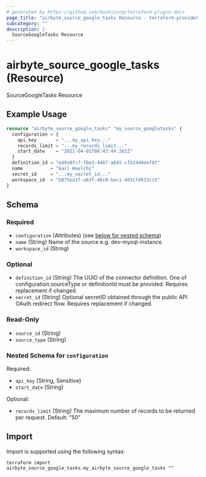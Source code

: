 ```yaml
---
# generated by https://github.com/hashicorp/terraform-plugin-docs
page_title: "airbyte_source_google_tasks Resource - terraform-provider-airbyte"
subcategory: ""
description: |-
  SourceGoogleTasks Resource
---
```


# airbyte_source_google_tasks (Resource)

SourceGoogleTasks Resource

## Example Usage

```terraform
resource "airbyte_source_google_tasks" "my_source_googletasks" {
  configuration = {
    api_key       = "...my_api_key..."
    records_limit = "...my_records_limit..."
    start_date    = "2022-04-01T08:43:44.262Z"
  }
  definition_id = "e49a8fc7-f8e2-4467-a645-cfb2449eef87"
  name          = "Gail Waelchi"
  secret_id     = "...my_secret_id..."
  workspace_id  = "b875ea1f-a63f-46c0-bac1-403cfd915cc5"
}
```

<!-- schema generated by tfplugindocs -->
## Schema

### Required

- `configuration` (Attributes) (see [below for nested schema](#nestedatt--configuration))
- `name` (String) Name of the source e.g. dev-mysql-instance.
- `workspace_id` (String)

### Optional

- `definition_id` (String) The UUID of the connector definition. One of configuration.sourceType or definitionId must be provided. Requires replacement if changed.
- `secret_id` (String) Optional secretID obtained through the public API OAuth redirect flow. Requires replacement if changed.

### Read-Only

- `source_id` (String)
- `source_type` (String)

<a id="nestedatt--configuration"></a>
### Nested Schema for `configuration`

Required:

- `api_key` (String, Sensitive)
- `start_date` (String)

Optional:

- `records_limit` (String) The maximum number of records to be returned per request. Default: "50"

## Import

Import is supported using the following syntax:

```shell
terraform import airbyte_source_google_tasks.my_airbyte_source_google_tasks ""
```

